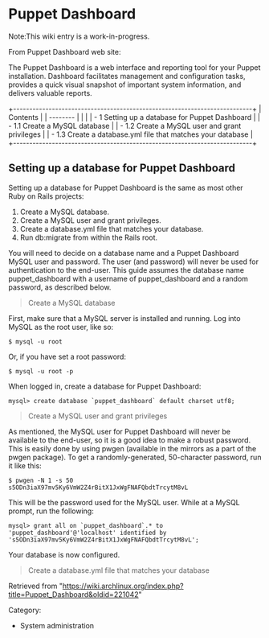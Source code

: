 Puppet Dashboard
================

Note:This wiki entry is a work-in-progress.

From Puppet Dashboard web site:

The Puppet Dashboard is a web interface and reporting tool for your
Puppet installation. Dashboard facilitates management and configuration
tasks, provides a quick visual snapshot of important system information,
and delivers valuable reports.

+--------------------------------------------------------------------------+
| Contents                                                                 |
| --------                                                                 |
|                                                                          |
| -   1 Setting up a database for Puppet Dashboard                         |
|     -   1.1 Create a MySQL database                                      |
|     -   1.2 Create a MySQL user and grant privileges                     |
|     -   1.3 Create a database.yml file that matches your database        |
+--------------------------------------------------------------------------+

Setting up a database for Puppet Dashboard
------------------------------------------

Setting up a database for Puppet Dashboard is the same as most other
Ruby on Rails projects:

1.  Create a MySQL database.
2.  Create a MySQL user and grant privileges.
3.  Create a database.yml file that matches your database.
4.  Run db:migrate from within the Rails root.

You will need to decide on a database name and a Puppet Dashboard MySQL
user and password. The user (and password) will never be used for
authentication to the end-user. This guide assumes the database name
puppet_dashboard with a username of puppet_dashboard and a random
password, as described below.

> Create a MySQL database

First, make sure that a MySQL server is installed and running. Log into
MySQL as the root user, like so:

    $ mysql -u root

Or, if you have set a root password:

    $ mysql -u root -p

When logged in, create a database for Puppet Dashboard:

    mysql> create database `puppet_dashboard` default charset utf8;

> Create a MySQL user and grant privileges

As mentioned, the MySQL user for Puppet Dashboard will never be
available to the end-user, so it is a good idea to make a robust
password. This is easily done by using pwgen (available in the mirrors
as a part of the pwgen package). To get a randomly-generated,
50-character password, run it like this:

    $ pwgen -N 1 -s 50
    s5ODn3iaX97mv5Ky6VmW2Z4rBitX1JxWgFNAFQbdtTrcytM8vL

This will be the password used for the MySQL user. While at a MySQL
prompt, run the following:

    mysql> grant all on `puppet_dashboard`.* to 'puppet_dashboard'@'localhost' identified by 's5ODn3iaX97mv5Ky6VmW2Z4rBitX1JxWgFNAFQbdtTrcytM8vL';

Your database is now configured.

> Create a database.yml file that matches your database

Retrieved from
"https://wiki.archlinux.org/index.php?title=Puppet_Dashboard&oldid=221042"

Category:

-   System administration
